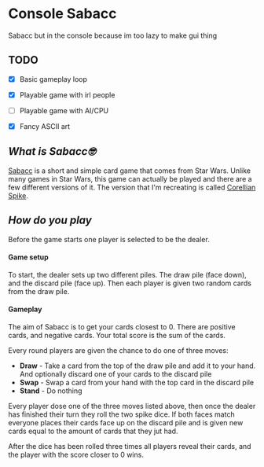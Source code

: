 # **Console Sabacc**
Sabacc but in the console because im too lazy to make gui thing


## **TODO**
- [x] Basic gameplay loop
- [x] Playable game with irl people
- [ ] Playable game with AI/CPU
- [x] Fancy ASCII art


## *What is Sabacc🤓*
[Sabacc](https://starwars.fandom.com/wiki/Sabacc) is a short and simple card game that comes from Star Wars. Unlike many games in Star Wars, this game can actually be played and there are a few different versions of it. The version that I'm recreating is called [Corellian Spike](https://starwars.fandom.com/wiki/Corellian_Spike).

## *How do you play*
Before the game starts one player is selected to be the dealer.

#### Game setup
To start, the dealer sets up two different piles. The draw pile (face down), and the discard pile (face up). Then each player is given two random cards from the draw pile.

#### Gameplay
The aim of Sabacc is to get your cards closest to 0. There are positive cards, and negative cards. Your total score is the sum of the cards.

Every round players are given the chance to do one of three moves:
- **Draw** - Take a card from the top of the draw pile and add it to your hand. And optionally discard one of your cards to the discard pile
- **Swap** - Swap a card from your hand with the top card in the discard pile
- **Stand** - Do nothing

Every player dose one of the three moves listed above, then once the dealer has finished their turn they roll the two spike dice. If both faces match everyone places their cards face up on the discard pile and is given new cards equal to the amount of cards that they jut had.

After the dice has been rolled three times all players reveal their cards, and the player with the score closer to 0 wins.